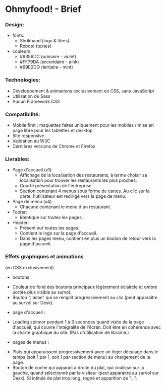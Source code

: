 # Ohmyfood! - Brief

### Design:
* fonts:
    - Shrikhand (logo & titres)
    - Roboto (textes)
* couleurs:
    - #9356DC (primaire - violet)
    - #FF79DA (secondaire - pink)
    - #99E2DO (tertiaire - mint)

### Technologies:
* Développement & animations exclusivement en CSS, sans JavaScript
* Utilisation de Sass
* Aucun Framework CSS

### Compatibilité:
* Mobile first : maquettes faites uniquement pour les mobiles / mise en page libre pour les tablettes et desktop
* Site responsive
* Validation au W3C
* Dernières versions de Chrome et Firefox

### Livrables:
* Page d'accueil (x1): 
    - Affichage de la localisation des restaurants, à terme choisir sa localisation pour trouver les restaurants les plus proches.
    - Courte présentation de l'entreprise.
    - Section contenant 4 menus sous forme de cartes. Au clic sur la carte, l'utilisateur est redirigé vers la page de menu.
* Page de menu (x4):
    - Chacune contenant le menu d'un restaurant.
* Footer:
    - Identique sur toutes les pages.
* Header:
    - Présent sur toutes les pages.
    - Contient le logo sur la page d'accueil.
    - Dans les pages menu, contient en plus un bouton de retour vers la page d'accueil.

### Effets graphiques et animations
(en CSS exclusivement)
* boutons :
- Couleur de fond des boutons principaux légèrement éclaircie et ombre portée plus visible au survol.
- Bouton "j'aime" qui se remplit progressivement au clic (peut apparaître au survol sur Desk).

* page d'accueil :
- Loading spinner pendant 1 à 3 secondes quand visite de la page d'accueil, qui couvre l'intégralité de l'écran. Doit être en cohérence avec la charte graphique du site. (Pas d'utilisation de librairie.)

* pages de menus :
- Plats qui apparaissent progressivement avec un léger décalage dans le temps (soit 1 par 1, soit 1 par section de menu) au chargement de la page.
- Bouton de coche qui apparait à droite du plat, qui coulisse sur la gauche, quand sélectionné par le visiteur (peut apparaitre au survol sur Desk). Si intitulé de plat trop long, rogné et apparition de "...".
